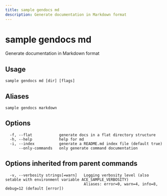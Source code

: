 ```yaml
---
title: sample gendocs md
description: Generate documentation in Markdown format
---
```


<!--
This documentation is auto generated by a script.
Please do not edit this file directly.
-->

<!-- markdownlint-disable-next-line single-title -->
# sample gendocs md

Generate documentation in Markdown format

## Usage

```plaintext
sample gendocs md [dir] [flags]
```

## Aliases

```plaintext
sample gendocs markdown
```

## Options

```plaintext
  -f, --flat            generate docs in a flat directory structure
  -h, --help            help for md
  -i, --index           generate a README.md index file (default true)
      --only-commands   only generate command documentation
```

## Options inherited from parent commands

```plaintext
  -v, --verbosity strings[=warn]   Logging verbosity level (also setable with environment variable ACE_SAMPLE_VERBOSITY)
                                   Aliases: error=0, warn=4, info=8, debug=12 (default [error])
```
